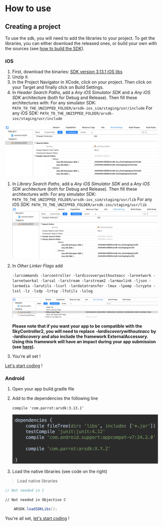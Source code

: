 # How to use

## Creating a project

To use the sdk, you will need to add the libraries to your project. To get the libraries, you can either download the released ones, or build your own with the sources \(see [how to build the SDK](_how_to_use.md#how-to-build-the-sdk)\).

### iOS

1. First, download the binaries: [SDK version 3.13.1 iOS libs](https://github.com/Parrot-Developers/arsdk_manifests/releases/download/ARSDK3_version_3_13_1/ARSDK3_iOS_3_13_1.zip)
2. Unzip it.
3. In the Project Navigator in XCode, click on your project. Then click on your Target and finally click on Build Settings.
4. In _Header Search Paths_, add a _Any iOS Simulator SDK_ and a _Any iOS SDK_ architecture \(both for Debug and Release\).  Then fill these architectures with:   For any simulator SDK: `PATH_TO_THE_UNZIPPED_FOLDER/arsdk-ios_sim/staging/usr/include`  For any iOS SDK: `PATH_TO_THE_UNZIPPED_FOLDER/arsdk-ios/staging/usr/include` 

![](../../.gitbook/assets/ios_header_search_paths.png)





1. In _Library Search Paths_, add a _Any iOS Simulator SDK_ and a _Any iOS SDK_ architecture \(both for Debug and Release\).  Then fill these architectures with:   For any simulator SDK: `PATH_TO_THE_UNZIPPED_FOLDER/arsdk-ios_sim/staging/usr/lib`  For any iOS SDK: `PATH_TO_THE_UNZIPPED_FOLDER/arsdk-ios/staging/usr/lib`  ![Add the lib path](../../.gitbook/assets/ios_library_search_paths.png)
2. In _Other Linker Flags_ add   


    `-larcommands -larcontroller -lardiscoverywithouteacc -larnetwork -larnetworkal -larsal -larstream -larstream2 -larmavlink -ljson -larmedia -larutils -lcurl -lardatatransfer -lmux -lpomp -lcrypto -lssl -lz -lsdp -lrtsp -lfutils -lulog`  


    ![Add the libs](../../.gitbook/assets/ios_other_linker_flags.png)  
  


    **Please note that if you want your app to be compatible with the SkyController2, you will need to replace** _**-lardiscoverywithouteacc**_ **by** _**-lardiscovery**_ **and also include the framework ExternalAccessory. Using this framework will have an impact during your app submission \(see** [**here**](https://developer.apple.com/library/ios/featuredarticles/ExternalAccessoryPT/Introduction/Introduction.html#//apple_ref/doc/uid/TP40009502)**\).**

3. You're all set !

[Let's start coding](_how_to_use.md#start-coding) !

### Android

1. Open your app build.gradle file
2. Add to the dependencies the following line   


    `compile 'com.parrot:arsdk:3.13.1'`

    ![Add the dependency](../../.gitbook/assets/android_add_dependency.png)

3. Load the native libraries \(see code on the right\)

> Load native libraries

```c
// Not needed in C
```

```text
// Not needed in Objective C
```

```java
    ARSDK.loadSDKLibs();
```

You're all set, [let's start coding](_how_to_use.md#start-coding) !

